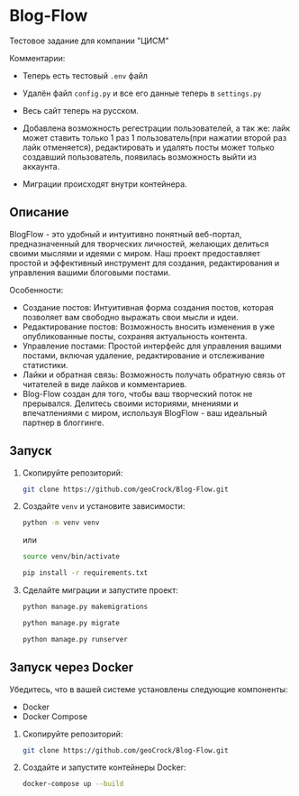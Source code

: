 # Blog-Flow
Тестовое задание для компании "ЦИСМ"

Комментарии: 

- Теперь есть тестовый `.env` файл

- Удалён файл `config.py` и все его данные теперь в `settings.py` 

- Весь сайт теперь на русском.

- Добавлена возможность регестрации пользователей, а так же: лайк может ставить только 1 раз 1 пользователь(при нажатии второй раз лайк отменяется),
редактировать и удалять посты может только создавший пользователь, появилась возможность выйти из аккаунта.

- Миграции происходят внутри контейнера.

## Описание
BlogFlow - это удобный и интуитивно понятный веб-портал, предназначенный для творческих личностей, желающих делиться своими мыслями и идеями с миром. Наш проект предоставляет простой и эффективный инструмент для создания, редактирования и управления вашими блоговыми постами.

Особенности:

- Создание постов: Интуитивная форма создания постов, которая позволяет вам свободно выражать свои мысли и идеи.
- Редактирование постов: Возможность вносить изменения в уже опубликованные посты, сохраняя актуальность контента.
- Управление постами: Простой интерфейс для управления вашими постами, включая удаление, редактирование и отслеживание статистики.
- Лайки и обратная связь: Возможность получать обратную связь от читателей в виде лайков и комментариев.
- Blog-Flow создан для того, чтобы ваш творческий поток не прерывался. Делитесь своими историями, мнениями и впечатлениями с миром, используя BlogFlow - ваш идеальный партнер в блоггинге.

## Запуск

1. Скопируйте репозиторий:

     ```bash
     git clone https://github.com/geoCrock/Blog-Flow.git
     ```

2.  Cоздайте `venv` и установите зависимости:

     ```bash
     python -m venv venv
     ```
     или

     ```bash
     source venv/bin/activate
     ```
     
     ```bash
     pip install -r requirements.txt
     ```

3. Сделайте миграции и запустите проект:
   
    ```bash
    python manage.py makemigrations
     ```

    ```bash
    python manage.py migrate
     ```

    ```bash
    python manage.py runserver
     ```


##  Запуск через Docker

Убедитесь, что в вашей системе установлены следующие компоненты:

- Docker
- Docker Compose


1. Скопируйте репозиторий:

     ```bash
     git clone https://github.com/geoCrock/Blog-Flow.git
     ```

2. Создайте и запустите контейнеры Docker:

     ```bash
     docker-compose up --build
     ```
